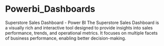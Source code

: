 # Powerbi_Dashboards
Superstore Sales Dashboard - Power BI The Superstore Sales Dashboard is a visually rich and interactive tool designed to provide insights into sales performance, trends, and operational metrics. It focuses on multiple facets of business performance, enabling better decision-making.
